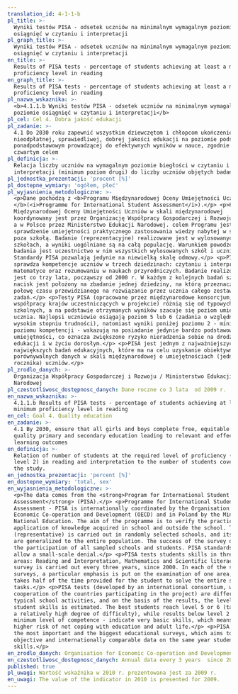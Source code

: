 ```yaml
---
translation_id: 4-1-1-b
pl_title: >-
  Wyniki testów PISA - odsetek uczniów na minimalnym wymagalnym poziomie
  osiągnięć w czytaniu i interpretacji
pl_graph_title: >-
  Wyniki testów PISA - odsetek uczniów na minimalnym wymagalnym poziomie
  osiągnięć w czytaniu i interpretacji
en_title: >-
  Results of PISA tests - percentage of students achieving at least a minimum
  proficiency level in reading
en_graph_title: >-
  Results of PISA tests - percentage of students achieving at least a minimum
  proficiency level in reading
pl_nazwa_wskaznika: >-
  <b>4.1.1.b Wyniki testów PISA - odsetek uczniów na minimalnym wymagalnym
  poziomie osiągnięć w czytaniu i interpretacji</b>
pl_cel: Cel 4. Dobra jakość edukacji
pl_zadanie: >-
  4.1 Do 2030 roku zapewnić wszystkim dziewczętom i chłopcom ukończenie
  nieodpłatnej, sprawiedliwej, dobrej jakości edukacji na poziomie podstawowym i
  ponadpodstawowym prowadzącej do efektywnych wyników w nauce, zgodnie z
  czwartym celem
pl_definicja: >-
  Relacja liczby uczniów na wymagalnym poziomie biegłości w czytaniu i
  interpretacji (minimum poziom drugi) do liczby uczniów objętych badaniem.
pl_jednostka_prezentacji: 'procent [%]'
pl_dostepne_wymiary: 'ogółem, płeć'
pl_wyjasnienia_metodologiczne: >-
  <p>Dane pochodzą z <b>Programu Międzynarodowej Oceny Umiejętności Uczniów PISA
  </b>(<i>Programme for International Student Assessment</i>).</p> <p>Program
  Międzynarodowej Oceny Umiejętności Uczniów w skali międzynarodowej
  koordynowany jest przez Organizację Współpracy Gospodarczej i Rozwoju (OECD),
  a w Polsce przez Ministerstwo Edukacji Narodowej. celem Programu jest
  sprawdzenie umiejętności praktycznego zastosowania wiedzy nabytej w szkole i
  poza szkołą. Badanie (reprezentacyjne) realizowane jest w wylosowanych
  szkołach, a wyniki uogólniane są na całą populację. Warunkiem powodzenia
  badania jest uczestnictwo w nim wszystkich wylosowanych szkół i uczniów.
  Standardy PISA pozwalają jedynie na niewielką skalę odmowy.</p> <p>PISA
  sprawdza kompetencje uczniów w trzech dziedzinach: czytaniu i interpretacji,
  matematyce oraz rozumowaniu w naukach przyrodniczych. Badanie realizowanie
  jest co trzy lata, począwszy od 2000 r. W każdym z kolejnych badań szczególny
  nacisk jest położony na zbadanie jednej dziedziny, na którą przeznacza się
  połowę czasu przewidzianego na rozwiązanie przez ucznia całego zestawu
  zadań.</p> <p>Testy PISA (opracowane przez międzynarodowe konsorcjum, przy
  współpracy krajów uczestniczących w projekcie) różnią się od typowych zadań
  szkolnych, a na podstawie otrzymanych wyników szacuje się poziom umiejętności
  ucznia. Najlepsi uczniowie osiągają poziom 5 lub 6 (zadania o względnie
  wysokim stopniu trudności), natomiast wyniki poniżej poziomu 2 - minimalnego
  poziomu kompetencji - wskazują na posiadanie jedynie bardzo podstawowych
  umiejętności, co oznacza zwiększone ryzyko nieradzenia sobie na drodze
  edukacji i w życiu dorosłym.</p> <p>PISA jest jednym z najważniejszych i
  największych badań edukacyjnych, które ma na celu uzyskanie obiektywnych i
  porównywalnych danych w skali międzynarodowej o umiejętnościach (jednego
  rocznika) uczniów.</p>
pl_zrodlo_danych: >-
  Organizacja Współpracy Gospodarczej i Rozwoju / Ministerstwo Edukacji
  Narodowej
pl_czestotliwosc_dostępnosc_danych: Dane roczne co 3 lata  od 2009 r.
en_nazwa_wskaznika: >-
  4.1.1.b Results of PISA tests - percentage of students achieving at least a
  minimum proficiency level in reading
en_cel: Goal 4. Quality education
en_zadanie: >-
  4.1 By 2030, ensure that all girls and boys complete free, equitable and
  quality primary and secondary education leading to relevant and effective
  learning outcomes
en_definicja: >-
  Relation of number of students at the required level of proficiency (minimum
  level 2) in reading and interpretation to the number of students covered by
  the study.
en_jednostka_prezentacji: 'percent [%]'
en_dostepne_wymiary: 'total, sex'
en_wyjasnienia_metodologiczne: >-
  <p>The data comes from the <strong>Program for International Student
  Assessment</strong> (PISA).</p> <p>Programme for International Student
  Assessment - PISA is internationally coordinated by the Organisation for
  Economic Co-operation and Development (OECD) and in Poland by the Ministry of
  National Education. The aim of the programme is to verify the practical
  application of knowledge acquired in school and outside the school. The survey
  (representative) is carried out in randomly selected schools, and its results
  are generalized to the entire population. The success of the survey depends on
  the participation of all sampled schools and students. PISA standards only
  allow a small-scale denial.</p> <p>PISA tests students skills in three subject
  areas: Reading and Interpretation, Mathematics and Scientific literacy. The
  survey is carried out every three years, since 2000. In each of the subsequent
  surveys, a particular emphasis is put on the examination of one area, which
  takes half of the time provided for the student to solve the entire set of
  tasks.</p> <p>PISA tests (developed by an international consortium, with the
  cooperation of the countries participating in the project) are different from
  typical school activities, and on the basis of the results, the level of
  student skills is estimated. The best students reach level 5 or 6 (tasks with
  a relatively high degree of difficulty), while results below level 2 - a
  minimum level of competence - indicate very basic skills, which means an
  higher risk of not coping with education and adult life.</p> <p>PISA is one of
  the most important and the biggest educational surveys, which aims to provide
  objective and internationally comparable data on the same year students
  skills.</p>
en_zrodlo_danych: Organisation for Economic Co-operation and Development / Ministry of Education
en_czestotliwosc_dostępnosc_danych: Annual data every 3 years  since 2009
published: true
pl_uwagi: Wartość wskaźnika w 2010 r. prezentowana jest za 2009 r.
en_uwagi: The value of the indicator in 2010 is presented for 2009.
---
```

